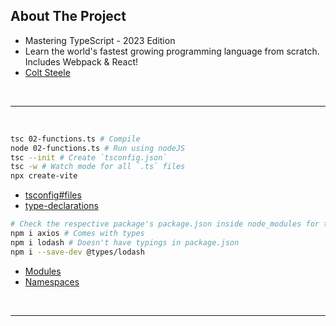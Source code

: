 ## About The Project

- Mastering TypeScript - 2023 Edition
- Learn the world's fastest growing programming language from scratch. Includes Webpack & React!
- [Colt Steele](https://github.com/Colt)

&nbsp;

---

&nbsp;

```sh
tsc 02-functions.ts # Compile
node 02-functions.ts # Run using nodeJS
tsc --init # Create `tsconfig.json`
tsc -w # Watch mode for all `.ts` files
npx create-vite
```

- [tsconfig#files](https://www.typescriptlang.org/tsconfig#files)
- [type-declarations](https://www.typescriptlang.org/docs/handbook/2/type-declarations.html#dts-files)

```sh
# Check the respective package's package.json inside node_modules for typings
npm i axios # Comes with types
npm i lodash # Doesn't have typings in package.json
npm i --save-dev @types/lodash
```

- [Modules](https://www.typescriptlang.org/docs/handbook/modules.html)
- [Namespaces](https://www.typescriptlang.org/docs/handbook/namespaces.html)

&nbsp;

---

&nbsp;
